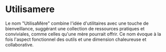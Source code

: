 # Utilisamere
Le nom "UtilisaMère" combine l'idée d'utilitaires avec une touche de bienveillance, suggérant une collection de ressources pratiques et conviviales, comme celles qu'une mère pourrait offrir. Ce nom évoque à la fois l'aspect fonctionnel des outils et une dimension chaleureuse et collaborative.
